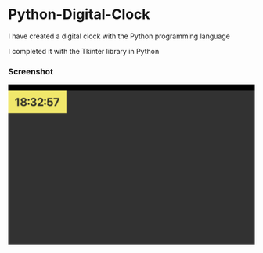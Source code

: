 # Python-Digital-Clock

I have created a digital clock with the Python programming language

I completed it with the Tkinter library in Python

### Screenshot

<img src="https://github.com/SiyandaMaykiso/Python-Digital-Clock/blob/main/Screen%20Shot%20Python%20Digital%20Clock.png" alt="application screenshot">
